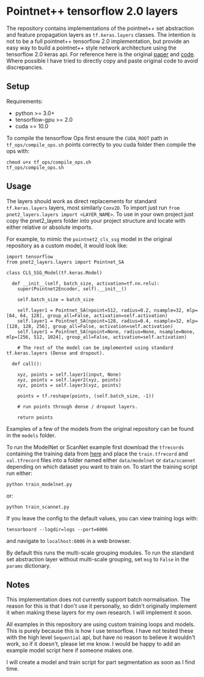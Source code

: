 # Pointnet++ tensorflow 2.0 layers

The repository contains implementations of the pointnet++ set abstraction and feature propagation layers as `tf.keras.layers` classes. The intention is not to be a full pointnet++ tensorflow 2.0 implementation, but provide an easy way to build a pointnet++ style network architecture using the tensorflow 2.0 keras api. For reference here is the original [paper](https://arxiv.org/pdf/1706.02413.pdf) and [code](https://github.com/charlesq34/pointnet2). Where possible I have tried to directly copy and paste original code to avoid discrepancies.

## Setup

Requirements:

* python >= 3.0+
* tensorflow-gpu >= 2.0
* cuda == 10.0

To compile the tensorflow Ops first ensure the `CUDA_ROOT` path in `tf_ops/compile_ops.sh` points correctly to you cuda folder then compile the ops with:

```
chmod u+x tf_ops/compile_ops.sh
tf_ops/compile_ops.sh
```

## Usage

The layers should work as direct replacements for standard `tf.keras.layers` layers, most similarly `Conv2D`. To import just run `from pnet2_layers.layers import <LAYER_NAME>`. To use in your own project just copy the pnet2_layers folder into your project structure and locate with either relative or absolute imports.

For example, to mimic the `pointnet2_cls_ssg` model in the original repository as a custom model, it would look like:

```
import tensorflow
from pnet2_layers.layers import Pointnet_SA

class CLS_SSG_Model(tf.keras.Model)

  def __init__(self, batch_size, activation=tf.nn.relu):
    super(Pointnet2Encoder, self).__init__()

    self.batch_size = batch_size

    self.layer1 = Pointnet_SA(npoint=512, radius=0.2, nsample=32, mlp=[64, 64, 128], group_all=False, activation=self.activation)
    self.layer1 = Pointnet_SA(npoint=128, radius=0.4, nsample=32, mlp=[128, 128, 256], group_all=False, activation=self.activation)
    self.layer1 = Pointnet_SA(npoint=None, radius=None, nsample=None, mlp=[256, 512, 1024], group_all=False, activation=self.activation)

    # The rest of the model can be implemented using standard tf.keras.layers (Dense and dropout).

  def call():

    xyz, points = self.layer1(input, None)
    xyz, points = self.layer2(xyz, points)
    xyz, points = self.layer3(xyz, points)

    points = tf.reshape(points, (self.batch_size, -1))

    # run points through dense / dropout layers.

    return points
```

Examples of a few of the models from the original repository can be found in the `models` folder.

To run the ModelNet or ScanNet example first download the `tfrecords` containing the training data from [here](https://drive.google.com/open?id=1v5B68RHgDI95KM4EhDrRJxLacJAHcoxz) and place the `train.tfrecord` and `val.tfrecord` files into a folder named either `data/modelnet` or `data/scannet` depending on which dataset you want to train on. To start the training script run either:

```
python train_modelnet.py
```
or:
```
python train_scannet.py
```

If you leave the config to the default values, you can view training logs with:

```
tensorboard --logdir=logs --port=6006
```

and navigate to `localhost:6006` in a web browser.

By default this runs the multi-scale grouping modules. To run the standard set abstraction layer without multi-scale grouping, set `msg` to `False` in the `params` dictionary.

## Notes

This implementation does not currently support batch normalisation. The reason for this is that I don't use it personally, so didn't originally implement it when making these layers for my own research. I will implement it soon.

All examples in this repository are using custom training loops and models. This is purely because this is how I use tensorflow. I have not tested these with the high level `Sequential` api, but have no reason to believe it wouldn't work, so if it doesn't, please let me know. I would be happy to add an example model script here if someone makes one.

I will create a model and train script for part segmentation as soon as I find time.
